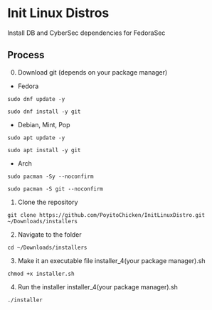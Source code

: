 # Init Linux Distros
Install DB and CyberSec dependencies for FedoraSec

## Process
0. Download git (depends on your package manager)
* Fedora
````
sudo dnf update -y
````
````
sudo dnf install -y git
````
* Debian, Mint, Pop
````
sudo apt update -y
````
````
sudo apt install -y git
````
* Arch
````
sudo pacman -Sy --noconfirm
````
````
sudo pacman -S git --noconfirm
````
1. Clone the repository  
```
git clone https://github.com/PoyitoChicken/InitLinuxDistro.git ~/Downloads/installers
```
2. Navigate to the folder
```
cd ~/Downloads/installers
```
3. Make it an executable file installer_4(your package manager).sh
```
chmod +x installer.sh
```
4. Run the installer installer_4(your package manager).sh
```
./installer
```
